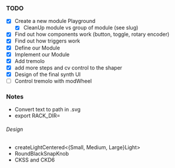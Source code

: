### TODO
* [X] Create a new module Playground
  * [X] CleanUp module vs group of module (see slug)
* [X] Find out how components work (button, toggle, rotary encoder)
* [X] Find out how triggers work
* [X] Define our Module
* [X] Implement our Module
* [X] Add tremolo
* [X] add more steps and cv control to the shaper
* [X] Design of the final synth UI
* [ ] Control tremolo with modWheel 

### Notes

* Convert text to path in .svg
* export RACK_DIR=<Rack SDK folder>


###### Design
* createLightCentered<{Small, Medium, Large}Light<RedLight>>
* RoundBlackSnapKnob
* CKSS and CKD6
